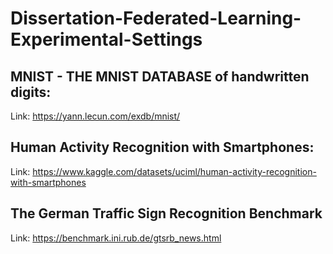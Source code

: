 # Dissertation-Federated-Learning-Experimental-Settings


## MNIST - THE MNIST DATABASE of handwritten digits:

Link: https://yann.lecun.com/exdb/mnist/


## Human Activity Recognition with Smartphones:

Link: https://www.kaggle.com/datasets/uciml/human-activity-recognition-with-smartphones


## The German Traffic Sign Recognition Benchmark

Link: https://benchmark.ini.rub.de/gtsrb_news.html
